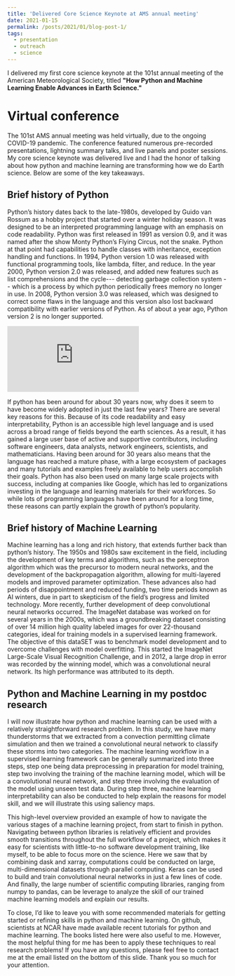 ```yaml
---
title: 'Delivered Core Science Keynote at AMS annual meeting'
date: 2021-01-15
permalink: /posts/2021/01/blog-post-1/
tags:
  - presentation
  - outreach
  - science
---
```


I delivered my first core science keynote at the 101st annual meeting of the American Meteorological Society, titled **"How Python and Machine Learning Enable Advances in Earth Science."**

Virtual conference
======
The 101st AMS annual meeting was held virtually, due to the ongoing COVID-19 pandemic. The conference featured numerous pre-recorded presentations, lightning summary talks, and live panels and poster sessions. My core science keynote was delivered live and I had the honor of talking about how python and machine learning are transforming how we do Earth science. Below are some of the key takeaways.

Brief history of Python
------
Python’s history dates back to the late-1980s, developed by Guido van Rossum as a hobby project that started over a winter holiday season. It was designed to be an interpreted programming language with an emphasis on code readability. Python was first released in 1991 as version 0.9, and it was named after the show Monty Python’s Flying Circus, not the snake. Python at that point had capabilities to handle classes with inheritance, exception handling and functions. In 1994, Python version 1.0 was released with functional programming tools, like lambda, filter, and reduce. In the year 2000, Python version 2.0 was released, and added new features such as list comprehensions and the cycle--- detecting garbage collection system -- which is a process by which python periodically frees memory no longer in use. In 2008, Python version 3.0 was released, which was designed to correct some flaws in the language and this version also lost backward compatibility with earlier versions of Python. As of about a year ago, Python version 2 is no longer supported. 

![pythonhistory](https://raw.githubusercontent.com/mariajmolina/mariajmolina.github.io/blob/master/images/AMS2021_1.pdf)

If python has been around for about 30 years now, why does it seem to have become widely adopted in just the last few years? There are several key reasons for this. Because of its code readability and easy interpretability, Python is an accessible high level language and is used across a broad range of fields beyond the earth sciences. As a result, it has gained a large user base of active and supportive contributors, including software engineers, data analysts, network engineers, scientists, and mathematicians. Having been around for 30 years also means that the language has reached a mature phase, with a large ecosystem of packages and many tutorials and examples freely available to help users accomplish their goals. Python has also been used on many large scale projects with success, including at companies like Google, which has led to organizations investing in the language and learning materials for their workforces. So while lots of programming languages have been around for a long time, these reasons can partly explain the growth of python’s popularity.


Brief history of Machine Learning
------
Machine learning has a long and rich history, that extends further back than python’s history. The 1950s and 1980s saw excitement in the field, including the development of key terms and algorithms, such as the perceptron algorithm which was the precursor to modern neural networks, and the development of the backpropagation algorithm, allowing for multi-layered models and improved parameter optimization. These advances also had periods of disappointment and reduced funding, two time periods known as AI winters, due in part to skepticism of the field’s progress and limited technology. More recently, further development of deep convolutional neural networks occurred. The ImageNet database was worked on for several years in the 2000s, which was a groundbreaking dataset consisting of over 14 million high quality labeled images for over 22-thousand categories, ideal for training models in a supervised learning framework. The objective of this dataSET was to benchmark model development and to overcome challenges with model overfitting. This started the ImageNet Large-Scale Visual Recognition Challenge, and in 2012, a large drop in error was recorded by the winning model, which was a convolutional neural network. Its high performance was attributed to its depth.


Python and Machine Learning in my postdoc research
------
I will now illustrate how python and machine learning can be used with a relatively straightforward research problem. In this study, we have many thunderstorms that we extracted from a convection permitting climate simulation and then we trained a convolutional neural network to classify these storms into two categories. The machine learning workflow in a supervised learning framework can be generally summarized into three steps, step one being data preprocessing in preparation for model training, step two involving the training of the machine learning model, which will be a convolutional neural network, and step three involving the evaluation of the model using unseen test data. During step three, machine learning interpretability can also be conducted to help explain the reasons for model skill, and we will illustrate this using saliency maps. 

This high-level overview provided an example of how to navigate the various stages of a machine learning project, from start to finish in python. Navigating between python libraries is relatively efficient and provides smooth transitions throughout the full workflow of a project, which makes it easy for scientists with little-to-no software development training, like myself, to be able to focus more on the science. Here we saw that by combining dask and xarray, computations could be conducted on large, multi-dimensional datasets through parallel computing. Keras can be used to build and train convolutional neural networks in just a few lines of code. And finally, the large number of scientific computing libraries, ranging from numpy to pandas, can be leverage to analyze the skill of our trained machine learning models and explain our results.

To close, I’d like to leave you with some recommended materials for getting started or refining skills in python and machine learning. On github, scientists at NCAR have made available recent tutorials for python and machine learning. The books listed here were also useful to me. However, the most helpful thing for me has been to apply these techniques to real research problems! If you have any questions, please feel free to contact me at the email listed on the bottom of this slide. Thank you so much for your attention. 
